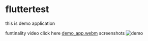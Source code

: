 # fluttertest


this is demo application 

funtinality video click here
[demo_app.webm](https://github.com/user-attachments/assets/14be1cec-d313-4815-a546-0b950d2c57b8)
screenshots
![demo](https://github.com/user-attachments/assets/7994b682-f6e9-439d-856e-02f784b37731)

